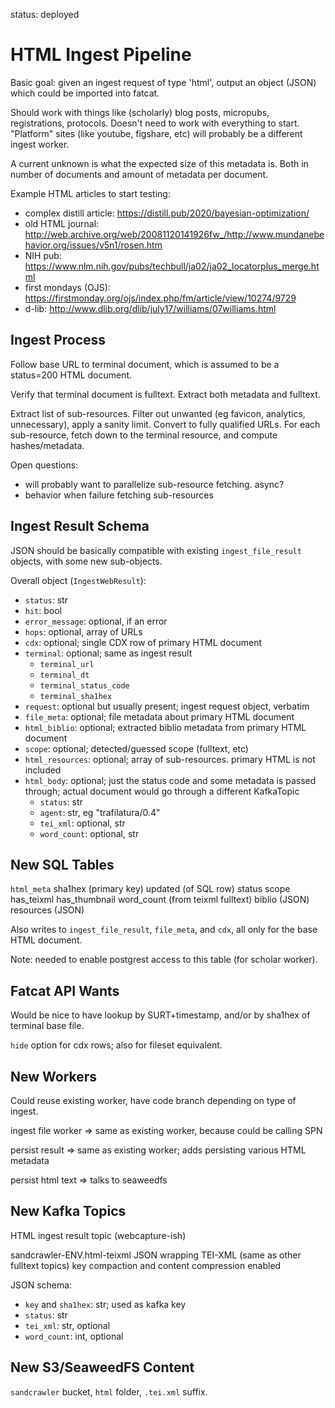 
status: deployed

HTML Ingest Pipeline
========================

Basic goal: given an ingest request of type 'html', output an object (JSON)
which could be imported into fatcat.

Should work with things like (scholarly) blog posts, micropubs, registrations,
protocols. Doesn't need to work with everything to start. "Platform" sites
(like youtube, figshare, etc) will probably be a different ingest worker.

A current unknown is what the expected size of this metadata is. Both in number
of documents and amount of metadata per document.

Example HTML articles to start testing:

- complex distill article: <https://distill.pub/2020/bayesian-optimization/>
- old HTML journal: <http://web.archive.org/web/20081120141926fw_/http://www.mundanebehavior.org/issues/v5n1/rosen.htm>
- NIH pub: <https://www.nlm.nih.gov/pubs/techbull/ja02/ja02_locatorplus_merge.html>
- first mondays (OJS): <https://firstmonday.org/ojs/index.php/fm/article/view/10274/9729>
- d-lib: <http://www.dlib.org/dlib/july17/williams/07williams.html> 


## Ingest Process

Follow base URL to terminal document, which is assumed to be a status=200 HTML document.

Verify that terminal document is fulltext. Extract both metadata and fulltext.

Extract list of sub-resources. Filter out unwanted (eg favicon, analytics,
unnecessary), apply a sanity limit. Convert to fully qualified URLs. For each
sub-resource, fetch down to the terminal resource, and compute hashes/metadata.

Open questions:

- will probably want to parallelize sub-resource fetching. async?
- behavior when failure fetching sub-resources


## Ingest Result Schema

JSON should be basically compatible with existing `ingest_file_result` objects,
with some new sub-objects.

Overall object (`IngestWebResult`):

- `status`: str
- `hit`: bool
- `error_message`: optional, if an error
- `hops`: optional, array of URLs
- `cdx`: optional; single CDX row of primary HTML document
- `terminal`: optional; same as ingest result
    - `terminal_url`
    - `terminal_dt`
    - `terminal_status_code`
    - `terminal_sha1hex`
- `request`: optional but usually present; ingest request object, verbatim
- `file_meta`: optional; file metadata about primary HTML document
- `html_biblio`: optional; extracted biblio metadata from primary HTML document
- `scope`: optional; detected/guessed scope (fulltext, etc)
- `html_resources`: optional; array of sub-resources. primary HTML is not included
- `html_body`: optional; just the status code and some metadata is passed through;
  actual document would go through a different KafkaTopic
    - `status`: str
    - `agent`: str, eg "trafilatura/0.4"
    - `tei_xml`: optional, str
    - `word_count`: optional, str


## New SQL Tables

`html_meta`
    sha1hex (primary key)
    updated (of SQL row)
    status
    scope
    has_teixml
    has_thumbnail
    word_count (from teixml fulltext)
    biblio (JSON)
    resources (JSON)

Also writes to `ingest_file_result`, `file_meta`, and `cdx`, all only for the base HTML document.

Note: needed to enable postgrest access to this table (for scholar worker).


## Fatcat API Wants

Would be nice to have lookup by SURT+timestamp, and/or by sha1hex of terminal base file.

`hide` option for cdx rows; also for fileset equivalent.


## New Workers

Could reuse existing worker, have code branch depending on type of ingest.

ingest file worker
  => same as existing worker, because could be calling SPN

persist result
  => same as existing worker; adds persisting various HTML metadata

persist html text
  => talks to seaweedfs


## New Kafka Topics

HTML ingest result topic (webcapture-ish)

sandcrawler-ENV.html-teixml
    JSON wrapping TEI-XML (same as other fulltext topics)
    key compaction and content compression enabled

JSON schema:

- `key` and `sha1hex`: str; used as kafka key
- `status`: str
- `tei_xml`: str, optional
- `word_count`: int, optional

## New S3/SeaweedFS Content

`sandcrawler` bucket, `html` folder, `.tei.xml` suffix.

